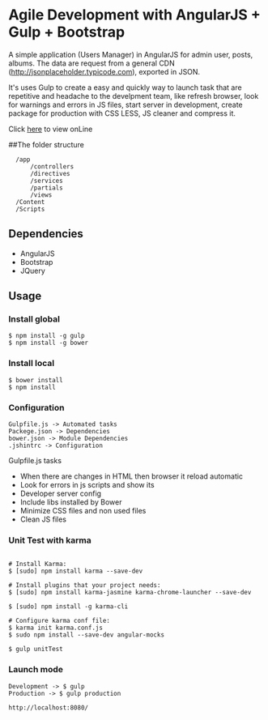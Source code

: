 # Agile Development with AngularJS + Gulp + Bootstrap

A simple application (Users Manager) in AngularJS for admin user, posts, albums.
The data are request from a general CDN (http://jsonplaceholder.typicode.com), exported in JSON.

It's uses Gulp to create a easy and quickly way to launch task that are repetitive and headache to the develpment team, like refresh browser, look for warnings and errors in JS files, start server in development, create package for production with CSS LESS, JS cleaner and compress it.

Click <a href="http://www.malagaenblancoynegro.com/AgileDevelopment_angularjs/index.html" >here</a> to view onLine


##The folder structure
```
  /app
      /controllers      
      /directives
      /services
      /partials
      /views
  /Content
  /Scripts    
```

## Dependencies
- AngularJS
- Bootstrap
- JQuery

## Usage
### Install global
```
$ npm install -g gulp
$ npm install -g bower
```

### Install local
```
$ bower install
$ npm install

```
### Configuration
```
Gulpfile.js -> Automated tasks
Packege.json -> Dependencies
bower.json -> Module Dependencies
.jshintrc -> Configuration

```

Gulpfile.js tasks
- When there are changes in HTML then browser it reload automatic
- Look for errors in js scripts and show its
- Developer server config
- Include libs installed by Bower
- Minimize CSS files and non used files
- Clean JS files


### Unit Test with karma
```

# Install Karma:
$ [sudo] npm install karma --save-dev

# Install plugins that your project needs:
$ [sudo] npm install karma-jasmine karma-chrome-launcher --save-dev

$ [sudo] npm install -g karma-cli

# Configure karma conf file:
$ karma init karma.conf.js
$ sudo npm install --save-dev angular-mocks

$ gulp unitTest

```
### Launch mode
```
Development -> $ gulp
Production -> $ gulp production

http://localhost:8080/
```


